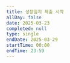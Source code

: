 ```yaml
---
title: 성장일지 제출 시작
allDay: false
date: 2025-03-23
completed: null
type: single
endDate: 2025-03-29
startTime: 00:00
endTime: 23:59
---
```

